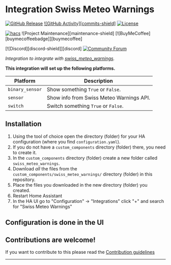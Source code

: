 # Integration Swiss Meteo Warnings

[![GitHub Release][releases-shield]][releases]
[![GitHub Activity][commits-shield]][commits]
[![License][license-shield]](LICENSE)

[![hacs][hacsbadge]][hacs]
![Project Maintenance][maintenance-shield]
[![BuyMeCoffee][buymecoffeebadge]][buymecoffee]

[![Discord][discord-shield]][discord]
[![Community Forum][forum-shield]][forum]

_Integration to integrate with [swiss_meteo_warnings][swiss_meteo_warnings]._

**This integration will set up the following platforms.**

Platform | Description
-- | --
`binary_sensor` | Show something `True` or `False`.
`sensor` | Show info from Swiss Meteo Warnings API.
`switch` | Switch something `True` or `False`.

## Installation

1. Using the tool of choice open the directory (folder) for your HA configuration (where you find `configuration.yaml`).
1. If you do not have a `custom_components` directory (folder) there, you need to create it.
1. In the `custom_components` directory (folder) create a new folder called `swiss_meteo_warnings`.
1. Download _all_ the files from the `custom_components/swiss_meteo_warnings/` directory (folder) in this repository.
1. Place the files you downloaded in the new directory (folder) you created.
1. Restart Home Assistant
1. In the HA UI go to "Configuration" -> "Integrations" click "+" and search for "Swiss Meteo Warnings"

## Configuration is done in the UI

<!---->

## Contributions are welcome!

If you want to contribute to this please read the [Contribution guidelines](CONTRIBUTING.md)

***

[swiss_meteo_warnings]: https://github.com/marquisolivier/swiss_meteo_warnings
[commits]: https://github.com/marquisolivier/swiss_meteo_warnings/commits/main
[hacs]: https://github.com/hacs/integration
[hacsbadge]: https://img.shields.io/badge/HACS-Custom-orange.svg?style=for-the-badge
[forum-shield]: https://img.shields.io/badge/community-forum-brightgreen.svg?style=for-the-badge
[forum]: https://community.home-assistant.io/
[license-shield]: https://img.shields.io/github/license/marquisolivier/swiss_meteo_warnings.svg?style=for-the-badge
[releases-shield]: https://img.shields.io/github/release/marquisolivier/swiss_meteo_warnings.svg?style=for-the-badge
[releases]: https://github.com/marquisolivier/swiss_meteo_warnings/releases
